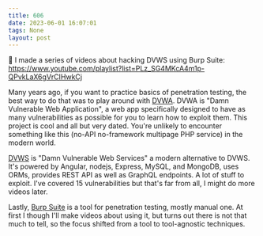 ```yaml
---
title: 606
date: 2023-06-01 16:07:01
tags: None
layout: post
---
```


🎥 I made a series of videos about hacking DVWS using Burp Suite:
<https://www.youtube.com/playlist?list=PLz_SG4MKcA4m1p-QPvkLaX6gVrCIHwkCj>

Many years ago, if you want to practice basics of penetration testing, the best way to do that was to play around with [DVWA](https://github.com/digininja/DVWA). DVWA is "Damn Vulnerable Web Application", a web app specifically designed to have as many vulnerabilities as possible for you to learn how to exploit them. This project is cool and all but very dated. You're unlikely to encounter something like this (no-API no-framework multipage PHP service) in the modern world.

[DVWS](https://github.com/snoopysecurity/dvws-node) is "Damn Vulnerable Web Services" a modern alternative to DVWS. It's powered by Angular, nodejs, Express, MySQL, and MongoDB, uses ORMs, provides REST API as well as GraphQL endpoints. A lot of stuff to exploit. I've covered 15 vulnerabilities but that's far from all, I might do more videos later.

Lastly, [Burp Suite](https://portswigger.net/burp) is a tool for penetration testing, mostly manual one. At first I though I'll make videos about using it, but turns out there is not that much to tell, so the focus shifted from a tool to tool-agnostic techniques.
